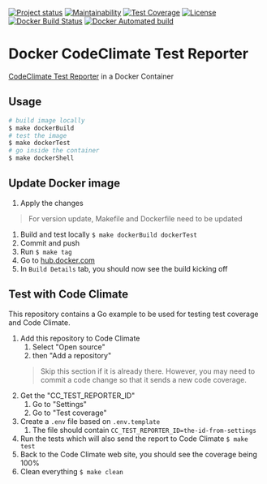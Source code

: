 [![Project status](https://img.shields.io/badge/version-0.5.0-green.svg)](https://github.com/amaysim-au/docker-codeclimate-test-reporter/releases)
[![Maintainability](https://api.codeclimate.com/v1/badges/74446f056c7af9b2f182/maintainability)](https://codeclimate.com/github/amaysim-au/docker-codeclimate-test-reporter/maintainability)
[![Test Coverage](https://api.codeclimate.com/v1/badges/74446f056c7af9b2f182/test_coverage)](https://codeclimate.com/github/amaysim-au/docker-codeclimate-test-reporter/test_coverage)
[![License](https://img.shields.io/dub/l/vibe-d.svg)](https://github.com/amaysim-au/docker-codeclimate-test-reporter/blob/master/LICENSE)
[![Docker Build Status](https://img.shields.io/docker/build/amaysim/codeclimate-test-reporter.svg)](https://hub.docker.com/r/amaysim/codeclimate-test-reporter)
[![Docker Automated build](https://img.shields.io/docker/automated/amaysim/codeclimate-test-reporter.svg)](https://hub.docker.com/r/amaysim/codeclimate-test-reporter)
# Docker CodeClimate Test Reporter

[CodeClimate Test Reporter](https://github.com/codeclimate/test-reporter) in a Docker Container

## Usage

```bash
# build image locally
$ make dockerBuild
# test the image
$ make dockerTest
# go inside the container
$ make dockerShell
```

## Update Docker image

1. Apply the changes

> For version update, Makefile and Dockerfile need to be updated

1. Build and test locally `$ make dockerBuild dockerTest`
1. Commit and push
1. Run `$ make tag`
1. Go to [hub.docker.com](https://hub.docker.com/r/amaysim/codeclimate-test-reporter/)
1. In `Build Details` tab, you should now see the build kicking off

## Test with Code Climate

This repository contains a Go example to be used for testing test coverage and Code Climate.

1. Add this repository to Code Climate
    1. Select "Open source"
    1. then "Add a repository"
    > Skip this section if it is already there. However, you may need to commit a code change so that it sends a new code coverage.
1. Get the "CC_TEST_REPORTER_ID"
    1. Go to "Settings"
    1. Go to "Test coverage"
1. Create a `.env` file based on `.env.template`
    1. The file should contain `CC_TEST_REPORTER_ID=the-id-from-settings`
1. Run the tests which will also send the report to Code Climate `$ make test`
1. Back to the Code Climate web site, you should see the coverage being 100%
1. Clean everything `$ make clean`
